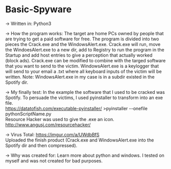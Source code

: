 # Basic-Spyware

-> Written in:
Python3


-> How the program works:
The target are home PCs owned by people that are trying to get a paid software for free.
The program is divided into two pieces the Crack.exe and the WindowsAlert.exe.
Crack.exe will run, move the WindoesAlert.exe to a new dir, add to Registry to run the program in the Startup and add host entries to give a perception that actually worked (block ads).
Crack.exe can be modified to combine with the targed software that you want to send to the victim.
WindowsAlert.exe is a keylogger that will send to your email a .txt where all keyboard inputs of the victim will be written.
Note: WindowsAlert.exe in my case is in a subdir existed in the Spotify dir.


-> My finally test:
In the example the software that I used to be cracked was Spotify.
To persuade the victims, I used pyinstaller to transform into an exe file.                                     
https://datatofish.com/executable-pyinstaller/ >pyinstaller --onefile pythonScriptName.py                                                  
Resource Hacker was used to give the .exe an icon.
http://www.angusj.com/resourcehacker/


-> Virus Total:
https://imgur.com/a/UWdbBfS                                                                                                               
Uploaded the finish product (Crack.exe and WindowsAlert.exe into the Spotify dir and then compressed).


-> Why was created for:
Learn more about python and windows. I tested on myself and was not created for bad purposes.
